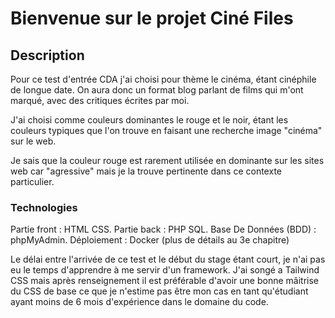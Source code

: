 # Bienvenue sur le projet Ciné Files
## Description
Pour ce test d'entrée CDA j'ai choisi pour thème le cinéma, étant cinéphile de longue date. On aura donc un format blog parlant de films qui m'ont marqué, avec des critiques écrites par moi.

J'ai choisi comme couleurs dominantes le rouge et le noir, étant les couleurs typiques que l'on trouve en faisant une recherche image "cinéma" sur le web.

Je sais que la couleur rouge est rarement utilisée en dominante sur les sites web car "agressive" mais je la trouve pertinente dans ce contexte particulier.

### Technologies

Partie front : HTML CSS. Partie back : PHP SQL. Base De Données (BDD) : phpMyAdmin. Déploiement : Docker (plus de détails au 3e chapitre)

Le délai entre l'arrivée de ce test et le début du stage étant court, je n'ai pas eu le temps d'apprendre à me servir d'un framework. J'ai songé a Tailwind CSS mais après renseignement il est préférable d'avoir une bonne mâitrise du CSS de base ce que je n'estime pas être mon cas en tant qu'étudiant ayant moins de 6 mois d'expérience dans le domaine du code.
